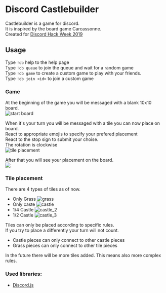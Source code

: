 # Discord Castlebuilder #
Castlebuilder is a game for discord.<br>
It is inspired by the board game Carcassonne.<br>
Created for [Discord Hack Week 2019](https://blog.discordapp.com/discord-community-hack-week-build-and-create-alongside-us-6b2a7b7bba33)

## Usage ##
Type ```!cb``` help to the help page<br>
Type ```!cb queue``` to join the queue and wait for a random game<br>
Type ```!cb game``` to create a custom game to play with your friends.<br>
Type ```!cb join <id>``` to join a custom game

### Game ###
At the beginning of the game you will be messaged with a blank 10x10 board.<br>
![start board](https://cdn.drachenfrucht1.de/start.png)

When it's your turn you will be messaged with a tile you can now place on board.<br>
React to appropriate emojis to specify your prefered placement<br>
React to the stop sign to submit your choise.<br>
The rotation is clockwise<br>
![tile placement](https://cdn.drachenfrucht1.de/selection.png)

After that you will see your placement on the board.<br>
![](https://cdn.drachenfrucht1.de/placement.png)

### Tile placement ###
There are 4 types of tiles as of now.<br>
- Only Grass ![grass](https://github.com/Drachenfrucht1/discord-castlebuilder/blob/master/img/grass.png?raw=true)<br>
- Only caste ![castle](https://github.com/Drachenfrucht1/discord-castlebuilder/blob/master/img/castle.png?raw=true)<br>
- 1/4 Castle ![castle_2](https://github.com/Drachenfrucht1/discord-castlebuilder/blob/master/img/castle_wall2_0.png?raw=true)<br>
- 1/2 Castle ![castle_3](https://github.com/Drachenfrucht1/discord-castlebuilder/blob/master/img/castle_wall3_0.png?raw=true)<br>

Tiles can only be placed according to specific rules.<br>
If you try to place a differently your turn will not count.<br>
- Castle pieces can only connect to other castle pieces
- Grass pieces can only connect to other tile pieces

In the future there will be more tiles added.
This means also more complex rules.


### Used libraries: ###
- [Discord.js](https://github.com/discordjs/discord.js)